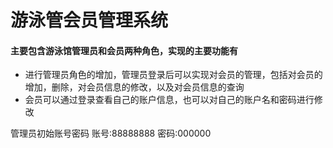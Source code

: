 # 游泳管会员管理系统

#### 主要包含游泳馆管理员和会员两种角色，实现的主要功能有

+ 进行管理员角色的增加，管理员登录后可以实现对会员的管理，包括对会员的增加，删除，对会员信息的修改，以及对会员信息的查询
+ 会员可以通过登录查看自己的账户信息，也可以对自己的账户名和密码进行修改

管理员初始账号密码
账号:88888888
密码:000000
